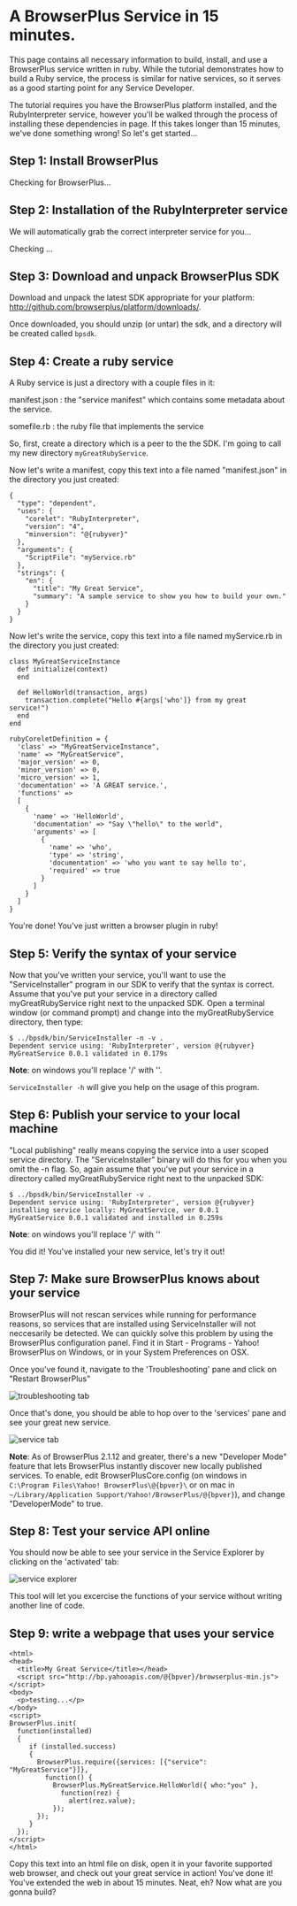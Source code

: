 # A BrowserPlus Service in 15 minutes.

This page contains all necessary information to build, install, and use a BrowserPlus service written in ruby. While the tutorial
demonstrates how to build a Ruby service, the process is similar for native services, so it serves as a good starting point for any
Service Developer.

The tutorial requires you have the BrowserPlus platform installed, and the RubyInterpreter service, however you'll be walked through the
process of installing these dependencies in page. If this takes longer than 15 minutes, we've done something wrong! So let's get
started...

## Step 1: Install BrowserPlus

<div id="gotbp">Checking for BrowserPlus...</div>
<div id="downloadLink"></div>

## Step 2: Installation of the RubyInterpreter service

We will automatically grab the correct interpreter service for you...

<div id="gotruby">Checking ...</div>

## Step 3: Download and unpack BrowserPlus SDK

Download and unpack the latest SDK appropriate for your platform: <http://github.com/browserplus/platform/downloads/>.

Once downloaded, you should unzip (or untar) the sdk, and a directory will be created called `bpsdk`.

## Step 4: Create a ruby service

A Ruby service is just a directory with a couple files in it:

manifest.json
: the "service manifest" which contains some metadata about the service.

somefile.rb
: the ruby file that implements the service

So, first, create a directory which is a peer to the the SDK. I'm going to call my new directory `myGreatRubyService`.

Now let's write a manifest, copy this text into a file named "manifest.json" in the directory you just created:

~~~
{  
  "type": "dependent",  
  "uses": {  
    "corelet": "RubyInterpreter",  
    "version": "4",  
    "minversion": "@{rubyver}"  
  },  
  "arguments": {  
    "ScriptFile": "myService.rb"  
  },  
  "strings": {  
    "en": {  
      "title": "My Great Service",   
      "summary": "A sample service to show you how to build your own."  
    }  
  }  
}  
~~~

Now let's write the service, copy this text into a file named myService.rb in the directory you just created:

~~~
class MyGreatServiceInstance  
  def initialize(context)  
  end  
  
  def HelloWorld(transaction, args)  
    transaction.complete("Hello #{args['who']} from my great service!")  
  end  
end  
  
rubyCoreletDefinition = {  
  'class' => "MyGreatServiceInstance",  
  'name' => "MyGreatService",  
  'major_version' => 0,  
  'minor_version' => 0,  
  'micro_version' => 1,  
  'documentation' => 'A GREAT service.',  
  'functions' =>  
  [  
    {  
      'name' => 'HelloWorld',  
      'documentation' => "Say \"hello\" to the world",  
      'arguments' => [  
        {  
          'name' => 'who',  
          'type' => 'string',  
          'documentation' => 'who you want to say hello to',  
          'required' => true  
        }  
      ]  
    }    
  ]   
}  
~~~

You're done! You've just written a browser plugin in ruby!


## Step 5: Verify the syntax of your service

Now that you've written your service, you'll want to use the "ServiceInstaller" program in our SDK to verify that the syntax is
correct. Assume that you've put your service in a directory called myGreatRubyService right next to the unpacked SDK. Open a terminal
window (or command prompt) and change into the myGreatRubyService directory, then type:

~~~
$ ../bpsdk/bin/ServiceInstaller -n -v .
Dependent service using: 'RubyInterpreter', version @{rubyver}
MyGreatService 0.0.1 validated in 0.179s
~~~

**Note**: on windows you'll replace '/' with '\'.

`ServiceInstaller -h` will give you help on the usage of this program.

## Step 6: Publish your service to your local machine

"Local publishing" really means copying the service into a user scoped service directory. The "ServiceInstaller" binary will do this
for you when you omit the -n flag. So, again assume that you've put your service in a directory called myGreatRubyService right next to
the unpacked SDK:

~~~
$ ../bpsdk/bin/ServiceInstaller -v .
Dependent service using: 'RubyInterpreter', version @{rubyver}
installing service locally: MyGreatService, ver 0.0.1
MyGreatService 0.0.1 validated and installed in 0.259s
~~~

**Note**: on windows you'll replace '/' with '\'

You did it! You've installed your new service, let's try it out!

## Step 7: Make sure BrowserPlus knows about your service

BrowserPlus will not rescan services while running for performance reasons, so services that are installed using ServiceInstaller will
not neccesarily be detected. We can quickly solve this problem by using the BrowserPlus configuration panel. Find it in Start -
Programs - Yahoo! BrowserPlus on Windows, or in your System Preferences on OSX.

Once you've found it, navigate to the 'Troubleshooting' pane and click on "Restart BrowserPlus"

![troubleshooting tab](http://browserplus.yahoo.com/developer/service/tutorial/troubleshooting.jpg)

Once that's done, you should be able to hop over to the 'services' pane and see your great new service.

![service tab](http://browserplus.yahoo.com/developer/service/tutorial/greatservice.jpg)

**Note**: As of BrowserPlus 2.1.12 and greater, there's a new "Developer Mode" feature that lets BrowserPlus instantly discover new
locally published services. To enable, edit BrowserPlusCore.config (on windows in `C:\Program Files\Yahoo! BrowserPlus\@{bpver}\` or on mac
in `~/Library/Application Support/Yahoo!/BrowserPlus/@{bpver}`), and change "DeveloperMode" to true.



## Step 8: Test your service API online

You should now be able to see your service in the Service Explorer by clicking on the 'activated' tab:

![service explorer](http://browserplus.yahoo.com/developer/service/tutorial/explorer.jpg)

This tool will let you excercise the functions of your service without writing another line of code.



## Step 9: write a webpage that uses your service


    <html>  
    <head>
      <title>My Great Service</title></head>  
      <script src="http://bp.yahooapis.com/@{bpver}/browserplus-min.js"></script>  
    <body>
      <p>testing...</p>
    </body>
    <script>  
    BrowserPlus.init(  
      function(installed)   
      {  
         if (installed.success)   
         {  
           BrowserPlus.require({services: [{"service": "MyGreatService"}]},
             function() {  
               BrowserPlus.MyGreatService.HelloWorld({ who:"you" },  
                 function(rez) {
                   alert(rez.value);
               });  
           });
         }  
      });  
    </script>  
    </html>  


Copy this text into an html file on disk, open it in your favorite supported web browser, and check out your great service in action!
You've done it! You've extended the web in about 15 minutes. Neat, eh? Now what are you gonna build?

<script src="http://bp.yahooapis.com/@{bpver}/browserplus-min.js"></script>  
<script>
localPageCB = function () {
  var rubyServiceDesc = {  
    service: "RubyInterpreter",  
    version: "4",  
    minversion: "@{rubyver}"
  };

  function rubyProgressCB(v) {
    var gotRubyDiv = document.getElementById("gotruby");
	var txt = "Installing RubyInterpreter service: ";
	txt += v.totalPercentage + "% complete..";
	gotRubyDiv.innerHTML = txt;
  }

  function rubyCheckCB(v) {
    var gotRubyDiv = document.getElementById("gotruby");
	var txt = "";
	if (v.success) {
	  txt += "You're good to go - " + v.value[0].service + " v. "
		+ v.value[0].version + " installed.";
	} else {
	  txt += "Uh oh, couldn't install RubyInterpreter - <pre>" + v.error + ": " +
		v.verboseError + "</pre> -- reload this page to try again";
	}
	gotRubyDiv.innerHTML = txt;
  }

  function myInitCB(r) {
	var BP = BrowserPlus;
    var instDiv = document.getElementById("gotbp");
	if (r.success)
	{
      instDiv.innerHTML = "BrowserPlus installed!  Ver. " +
		BP.getPlatformInfo().version;
	  
	  // now let's install ruby if needed
	  // XXX: it would be nice to not have to prompt until the user
	  //      clicks on a "get ruby" link.
	  BrowserPlus.require(
		{
		  services: [ rubyServiceDesc ],
		  progressCallback: rubyProgressCB
		}, rubyCheckCB);
	}
	else if (r.error === 'bp.notInstalled')
	{
      // render an upsell link for inpage installation
	  while (instDiv.firstChild) instDiv.removeChild(instDiv.firstChild);
	  var lnk = document.createElement("a");
      lnk.onclick = function () {
        BPTool.Installer.show({}, myInitCB);
      }         
	  lnk.innerHTML = "install BrowserPlus now";
	  lnk.href= "#";
      instDiv.appendChild(lnk);
    }
	else if (r.error === 'bp.notInstalled')
	{
      instDiv.innerHTML = "Sorry, your platform isn't yet supported, please " +
		"try again on a <a href='/install'>supported platform</a>."; 
	}
	else
	{
      instDiv.innerHTML =
		"Yikes, BrowserPlus encountered an error (" + r.error + ": " +
		r.verboseError+"), please try restarting your browser, or visit " +
		"the Troubleshooting page of the BrowserPlus Configuration panel for "
		+ "more help in figuring out what went wrong.";
	}
  }

  BrowserPlus.init({}, myInitCB);
};

if (window.attachEvent) {
  window.attachEvent("onload", function(){localPageCB()});
} else {
  localPageCB();
}

</script>